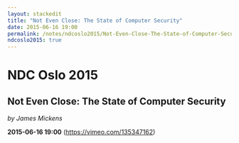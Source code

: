 ```yaml
---
layout: stackedit
title: "Not Even Close: The State of Computer Security"
date: 2015-06-16 19:00
permalink: /notes/ndcoslo2015/Not-Even-Close-The-State-of-Computer-Security.html
ndcoslo2015: true
---
```


# NDC Oslo 2015
## Not Even Close: The State of Computer Security
*by James Mickens*

**2015-06-16 19:00** (https://vimeo.com/135347162)